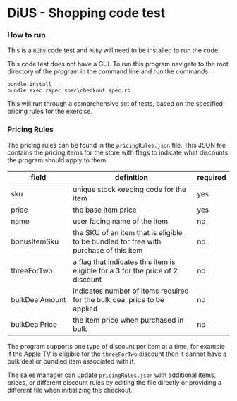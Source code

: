 # DiUS - Shopping code test

### How to run

This is a `Ruby` code test and `Ruby` will need to be installed to run the code.

This code test does not have a GUI. To run this program navigate to the root directory of the program in the command line and run the commands:

```
bundle install
bundle exec rspec spec\checkout.spec.rb
```
This will run through a comprehensive set of tests, based on the specified pricing rules for the exercise.

### Pricing Rules

The pricing rules can be found in the `pricingRules.json` file. This JSON file contains the pricing items for the store with flags to indicate what discounts the program should apply to them.

|	field				|	definition																					|	required	|
|	----------------	|	----------------------------------------------------------------------------------------	|	--------	|
|	sku					|	unique stock keeping code for the item														|	yes			|
|	price				|	the base item price																			|	yes			|
|	name				|	user facing name of the item																|	no			|
|	bonusItemSku		|	the SKU of an item that is eligible to be bundled for free with purchase of this item		|	no			|
|	threeForTwo			|	a flag that indicates this item is eligible for a 3 for the price of 2 discount				|	no			|
|	bulkDealAmount		|	indicates number of items required for the bulk deal price to be applied					|	no			|
|	bulkDealPrice		|	the item price when purchased in bulk														|	no			|

The program supports one type of discount per item at a time, for example if the Apple TV is eligible for the `threeForTwo` discount then it cannot have a bulk deal or bundled item associated with it.

The sales manager can update `pricingRules.json` with additional items, prices, or different discount rules by editing the file directly or providing a different file when initializing the checkout.
